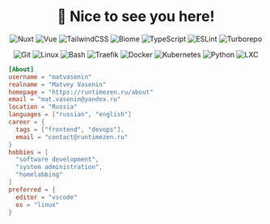 <h1 align=center>
  👋 Nice to see you here!
</h1>

<p align=center>
  <img alt="Nuxt" src="https://img.shields.io/badge/Nuxt-00DC82?style=flat-square&logo=nuxt&logoColor=white">
  <img alt="Vue" src="https://img.shields.io/badge/Vue-4FC08D?style=flat-square&logo=vuedotjs&logoColor=white">
  <img alt="TailwindCSS" src="https://img.shields.io/badge/TailwindCSS-06B6D4?style=flat-square&logo=tailwindcss&logoColor=white">
  <img alt="Biome" src="https://img.shields.io/badge/Biome-60A5FA?style=flat-square&logo=biome&logoColor=white">
  <img alt="TypeScript" src="https://img.shields.io/badge/TypeScript-3178C6?style=flat-square&logo=typescript&logoColor=white">
  <img alt="ESLint" src="https://img.shields.io/badge/ESLint-4B32C3?style=flat-square&logo=eslint&logoColor=white">
  <img alt="Turborepo" src="https://img.shields.io/badge/Turborepo-FF1E56?style=flat-square&logo=turborepo&logoColor=white">
</p>
<p align=center>
  <img alt="Git" src="https://img.shields.io/badge/Git-F05032?style=flat-square&logo=git&logoColor=white">
  <img alt="Linux" src="https://img.shields.io/badge/Linux-c99703?style=flat-square&logo=linux&logoColor=white">
  <img alt="Bash" src="https://img.shields.io/badge/Bash-4EAA25?style=flat-square&logo=gnubash&logoColor=white">
  <img alt="Traefik" src="https://img.shields.io/badge/Traefik-24A1C1?style=flat-square&logo=traefik-proxy&logoColor=white">
  <img alt="Docker" src="https://img.shields.io/badge/Docker-2496ED?style=flat-square&logo=docker&logoColor=white">
  <img alt="Kubernetes" src="https://img.shields.io/badge/Kubernetes-326CE5?style=flat-square&logo=kubernetes&logoColor=white">
  <img alt="Python" src="https://img.shields.io/badge/Python-3776AB?style=flat-square&logo=python&logoColor=white">
  <img alt="LXC" src="https://img.shields.io/badge/LXC-333333?style=flat-square&logo=linuxcontainers&logoColor=white">
</p>

```toml
[About]
username = "matvasenin"
realname = "Matvey Vasenin"
homepage = "https://runtimezen.ru/about"
email = "mat.vasenin@yandex.ru"
location = "Russia"
languages = ["russian", "english"]
career = {
  tags = ["frontend", "devops"],
  email = "contact@runtimezen.ru"
}
hobbies = [
  "software development",
  "system administration",
  "homelabbing"
]
preferred = {
  editor = "vscode"
  os = "linux"
}
```
